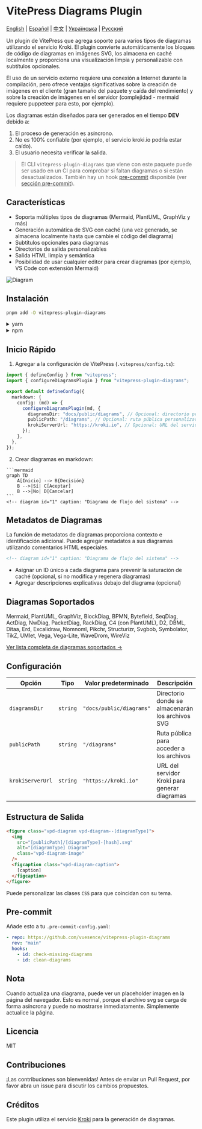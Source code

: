 # VitePress Diagrams Plugin

[English](README.md) | [Español](README.es.md) | [中文](README.zh.md) | [Українська](README.uk.md) | [Русский](README.ru.md)

Un plugin de VitePress que agrega soporte para varios tipos de diagramas utilizando el servicio Kroki. El plugin convierte automáticamente los bloques de código de diagramas en imágenes SVG, los almacena en caché localmente y proporciona una visualización limpia y personalizable con subtítulos opcionales.

El uso de un servicio externo requiere una conexión a Internet durante la compilación, pero ofrece ventajas significativas sobre la creación de imágenes en el cliente (gran tamaño del paquete y caída del rendimiento) y sobre la creación de imágenes en el servidor (complejidad - mermaid requiere puppeteer para esto, por ejemplo).

Los diagramas están diseñados para ser generados en el tiempo __DEV__ debido a:

1. El proceso de generación es asíncrono.
2. No es 100% confiable (por ejemplo, el servicio kroki.io podría estar caído).
3. El usuario necesita verificar la salida.

 > El CLI `vitepress-plugin-diagrams` que viene con este paquete puede ser usado en un CI para comprobar si faltan diagramas o si están desactualizados. También hay un hook [pre-commit](https://pre-commit.com) disponible (ver [sección pre-commit](#pre-commit-usage)).

## Características

- Soporta múltiples tipos de diagramas (Mermaid, PlantUML, GraphViz y más)
- Generación automática de SVG con caché (una vez generado, se almacena localmente hasta que cambie el código del diagrama)
- Subtítulos opcionales para diagramas
- Directorios de salida personalizables
- Salida HTML limpia y semántica
- Posibilidad de usar cualquier editor para crear diagramas (por ejemplo, VS Code con extensión Mermaid)

![Diagram](./diag-1.svg)

## Instalación

```bash
pnpm add -D vitepress-plugin-diagrams
```

<details>
<summary>yarn</summary>

```bash
yarn add -D vitepress-plugin-diagrams
```
</details>

<details>
<summary>npm</summary>

```bash
npm install --save-dev vitepress-plugin-diagrams
```
</details>

## Inicio Rápido

1. Agregar a la configuración de VitePress (`.vitepress/config.ts`):

```ts
import { defineConfig } from "vitepress";
import { configureDiagramsPlugin } from "vitepress-plugin-diagrams";

export default defineConfig({
  markdown: {
    config: (md) => {
      configureDiagramsPlugin(md, {
        diagramsDir: "docs/public/diagrams", // Opcional: directorio personalizado para archivos SVG
        publicPath: "/diagrams", // Opcional: ruta pública personalizada para imágenes
        krokiServerUrl: "https://kroki.io", // Opcional: URL del servidor Kroki
      });
    },
  },
});
```

2. Crear diagramas en markdown:

````
```mermaid
graph TD
    A[Inicio] --> B{Decisión}
    B -->|Sí| C[Aceptar]
    B -->|No| D[Cancelar]
```
<!-- diagram id="1" caption: "Diagrama de flujo del sistema" -->
````

## Metadatos de Diagramas

La función de metadatos de diagramas proporciona contexto e identificación adicional. Puede agregar metadatos a sus diagramas utilizando comentarios HTML especiales.

```html
<!-- diagram id="1" caption: "Diagrama de flujo del sistema" -->
```

- Asignar un ID único a cada diagrama para prevenir la saturación de caché (opcional, si no modifica y regenera diagramas)
- Agregar descripciones explicativas debajo del diagrama (opcional)

## Diagramas Soportados

Mermaid, PlantUML, GraphViz, BlockDiag, BPMN, Bytefield, SeqDiag, ActDiag, NwDiag, PacketDiag, RackDiag, C4 (con PlantUML), D2, DBML, Ditaa, Erd, Excalidraw, Nomnoml, Pikchr, Structurizr, Svgbob, Symbolator, TikZ, UMlet, Vega, Vega-Lite, WaveDrom, WireViz

[Ver lista completa de diagramas soportados →](https://kroki.io/#support)

## Configuración

| Opción        | Tipo     | Valor predeterminado     | Descripción                                      |
|---------------|----------|--------------------------|--------------------------------------------------|
| `diagramsDir` | `string` | `"docs/public/diagrams"` | Directorio donde se almacenarán los archivos SVG |
| `publicPath`  | `string` | `"/diagrams"`            | Ruta pública para acceder a los archivos         |
| `krokiServerUrl` | `string` | `"https://kroki.io"` | URL del servidor Kroki para generar diagramas |

## Estructura de Salida

```html
<figure class="vpd-diagram vpd-diagram--[diagramType]">
  <img 
    src="[publicPath]/[diagramType]-[hash].svg" 
    alt="[diagramType] Diagram" 
    class="vpd-diagram-image"
  />
  <figcaption class="vpd-diagram-caption">
    [caption]
  </figcaption>
</figure>
```

Puede personalizar las clases `CSS` para que coincidan con su tema.

## Pre-commit

Añade esto a tu `.pre-commit-config.yaml`:

```yaml
- repo: https://github.com/vuesence/vitepress-plugin-diagrams
  rev: "main"
  hooks:
    - id: check-missing-diagrams
    - id: clean-diagrams
```

## Nota

Cuando actualiza una diagrama, puede ver un placeholder imagen en la página del navegador. Esto es normal, porque el archivo svg se carga de forma asíncrona y puede no mostrarse inmediatamente. Simplemente actualice la página.

## Licencia

MIT

## Contribuciones

¡Las contribuciones son bienvenidas! Antes de enviar un Pull Request, por favor abra un issue para discutir los cambios propuestos.

## Créditos

Este plugin utiliza el servicio [Kroki](https://kroki.io/) para la generación de diagramas. 
